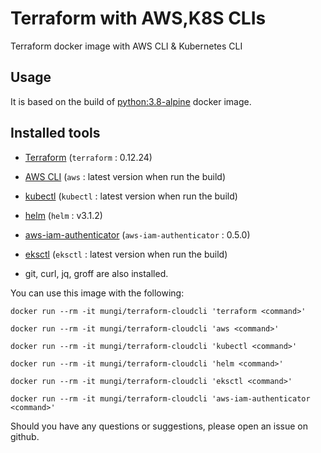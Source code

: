 # Terraform with AWS,K8S CLIs

Terraform docker image with AWS CLI & Kubernetes CLI


## Usage

It is based on the build of [python:3.8-alpine](https://hub.docker.com/_/python/) docker image.


## Installed tools

- [Terraform](https://www.terraform.io/downloads.html) (`terraform` : 0.12.24)
- [AWS CLI](https://github.com/aws/aws-cli) (`aws` : latest version when run the build)

- [kubectl](https://kubernetes.io/docs/tasks/tools/install-kubectl/) (`kubectl` : latest version when run the build)
- [helm](https://github.com/helm/helm) (`helm` : v3.1.2)
- [aws-iam-authenticator](https://github.com/kubernetes-sigs/aws-iam-authenticator) (`aws-iam-authenticator` : 0.5.0)
- [eksctl](https://github.com/weaveworks/eksctl) (`eksctl` : latest version when run the build)
- git, curl, jq, groff are also installed.

You can use this image with the following:

`docker run --rm -it mungi/terraform-cloudcli 'terraform <command>'`

`docker run --rm -it mungi/terraform-cloudcli 'aws <command>'`

`docker run --rm -it mungi/terraform-cloudcli 'kubectl <command>'`

`docker run --rm -it mungi/terraform-cloudcli 'helm <command>'`

`docker run --rm -it mungi/terraform-cloudcli 'eksctl <command>'`

`docker run --rm -it mungi/terraform-cloudcli 'aws-iam-authenticator <command>'`

Should you have any questions or suggestions, please open an issue on github.
